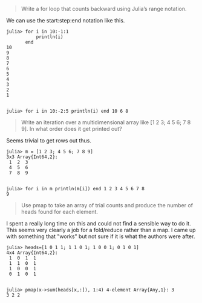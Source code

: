 > Write a for loop that counts backward using Julia&#8217;s range notation.

We can use the start:step:end notation like this.

<p><code>julia&gt; for i in 10:-1:1
           println(i)
       end
10
9
8
7
6
5
4
3
2
1

julia&gt; for i in 10:-2:5
           println(i)
       end
10
6
8</code></p>

> Write an iteration over a multidimensional array like [1 2 3; 4 5 6; 7 8 9]. In what order does it get printed out?

Seems trivial to get rows out thus.

<p><code>julia&gt; m = [1 2 3; 4 5 6; 7 8 9]
3x3 Array{Int64,2}:
 1  2  3
 4  5  6
 7  8  9

julia&gt; for i in m
          println(m[i])
       end
1
2
3
4
5
6
7
8
9</code></p>

> Use pmap to take an array of trial counts and produce the number of heads found for each element.

I spent a really long time on this and could not find a sensible way to do it. This seems very clearly a job for a fold/reduce rather than a map. I came up with something that "works" but not sure if it is what the authors were after.

<p><code>julia&gt; heads=[1 0 1 1; 1 1 0 1; 1 0 0 1; 0 1 0 1]
4x4 Array{Int64,2}:
 1  0  1  1
 1  1  0  1
 1  0  0  1
 0  1  0  1

julia&gt; pmap(x-&gt;sum(heads[x,:]), 1:4)
4-element Array{Any,1}:
 3
 3
 2
 2</code></p>
